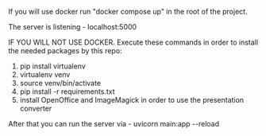 If you will use docker run "docker compose up" in the root of the project.

The server is listening - localhost:5000


IF YOU WILL NOT USE DOCKER. Execute these commands in order to install the needed packages by this repo:
1. pip install virtualenv
2. virtualenv venv
3. source venv/bin/activate
4. pip install -r requirements.txt
5. install OpenOffice and ImageMagick in order to use the presentation converter

After that you can run the server via - uvicorn main:app --reload
